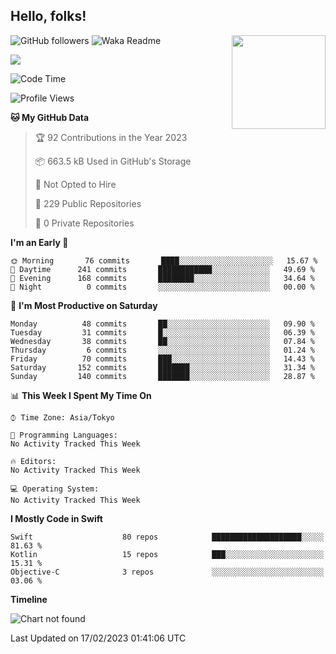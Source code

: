## Hello, folks! 

<p>
<img align="right" src="https://media.giphy.com/media/26ufdb3cYKwbRtYVW/giphy.gif" style="max-width:100%;" height="150px">
 
![GitHub followers](https://img.shields.io/github/followers/YamamotoDesu?label=Follow&style=social)
![Waka Readme](https://github.com/YamamotoDesu/YamamotoDesu/workflows/Waka%20Readme/badge.svg)

![](https://github-profile-summary-cards.vercel.app/api/cards/profile-details?username=YamamotoDesu&theme=vue)

<!--START_SECTION:waka-->
![Code Time](http://img.shields.io/badge/Code%20Time-207%20hrs%2025%20mins-blue)

![Profile Views](http://img.shields.io/badge/Profile%20Views-5-blue)

**🐱 My GitHub Data** 

> 🏆 92 Contributions in the Year 2023
 > 
> 📦 663.5 kB Used in GitHub's Storage 
 > 
> 🚫 Not Opted to Hire
 > 
> 📜 229 Public Repositories 
 > 
> 🔑 0 Private Repositories  
 > 
**I'm an Early 🐤** 

```text
🌞 Morning       76 commits       ████░░░░░░░░░░░░░░░░░░░░░   15.67 % 
🌆 Daytime      241 commits       ████████████░░░░░░░░░░░░░   49.69 % 
🌃 Evening      168 commits       ████████░░░░░░░░░░░░░░░░░   34.64 % 
🌙 Night          0 commits       ░░░░░░░░░░░░░░░░░░░░░░░░░   00.00 % 

```
📅 **I'm Most Productive on Saturday** 

```text
Monday          48 commits       ██░░░░░░░░░░░░░░░░░░░░░░░   09.90 % 
Tuesday         31 commits       █░░░░░░░░░░░░░░░░░░░░░░░░   06.39 % 
Wednesday       38 commits       ██░░░░░░░░░░░░░░░░░░░░░░░   07.84 % 
Thursday         6 commits       ░░░░░░░░░░░░░░░░░░░░░░░░░   01.24 % 
Friday          70 commits       ███░░░░░░░░░░░░░░░░░░░░░░   14.43 % 
Saturday       152 commits       ███████░░░░░░░░░░░░░░░░░░   31.34 % 
Sunday         140 commits       ███████░░░░░░░░░░░░░░░░░░   28.87 % 

```


📊 **This Week I Spent My Time On** 

```text
⌚︎ Time Zone: Asia/Tokyo

💬 Programming Languages: 
No Activity Tracked This Week

🔥 Editors: 
No Activity Tracked This Week

💻 Operating System: 
No Activity Tracked This Week

```

**I Mostly Code in Swift** 

```text
Swift                    80 repos            ████████████████████░░░░░   81.63 % 
Kotlin                   15 repos            ███░░░░░░░░░░░░░░░░░░░░░░   15.31 % 
Objective-C              3 repos             ░░░░░░░░░░░░░░░░░░░░░░░░░   03.06 % 

```


**Timeline**

![Chart not found](https://raw.githubusercontent.com/YamamotoDesu/YamamotoDesu/main/charts/bar_graph.png) 


 Last Updated on 17/02/2023 01:41:06 UTC
<!--END_SECTION:waka-->


